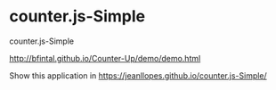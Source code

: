 # counter.js-Simple
counter.js-Simple

http://bfintal.github.io/Counter-Up/demo/demo.html

Show this application in https://jeanllopes.github.io/counter.js-Simple/
